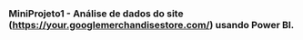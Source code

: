 ### MiniProjeto1 - Análise de dados do site (https://your.googlemerchandisestore.com/) usando Power BI.
